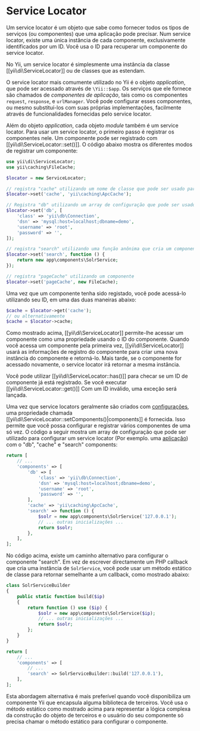 Service Locator
===============

Um service locator é um objeto que sabe como fornecer todos os tipos de serviços (ou componentes) que uma aplicação pode precisar. Num service locator, existe uma única instância de cada componente, exclusivamente identificados por um ID.
Você usa o ID para recuperar um componente do service locator.

No Yii, um service locator é simplesmente uma instância da classe [[yii\di\ServiceLocator]] ou de classes que as estendam.

O service locator mais comumente utilizado no Yii é o objeto *application*, que pode ser acessado através de `\Yii::$app`. Os serviços que ele fornece são chamados de *componentes de aplicação*, tais como os componentes `request`, `response`, e `urlManager`. Você pode configurar esses componentes, ou mesmo substituí-los com suas próprias implementações, facilmente através de funcionalidades fornecidas pelo service locator.

Além do objeto *application*, cada objeto *module* também é um service locator.
Para usar um service locator, o primeiro passo é registrar os componentes nele. Um componente pode ser registrado com [[yii\di\ServiceLocator::set()]]. O código abaixo mostra os diferentes modos de registrar um componente:

```php
use yii\di\ServiceLocator;
use yii\caching\FileCache;

$locator = new ServiceLocator;

// registra "cache" utilizando um nome de classe que pode ser usado para criar um componente
$locator->set('cache', 'yii\caching\ApcCache');

// Registra "db" utilizando um array de configuração que pode ser usado para criar um componente
$locator->set('db', [
    'class' => 'yii\db\Connection',
    'dsn' => 'mysql:host=localhost;dbname=demo',
    'username' => 'root',
    'password' => '',
]);

// registra "search" utilizando uma função anônima que cria um componente
$locator->set('search', function () {
    return new app\components\SolrService;
});

// registra "pageCache" utilizando um componente
$locator->set('pageCache', new FileCache);
```

Uma vez que um componente tenha sido registado, você pode acessá-lo utilizando seu ID, em uma das duas maneiras abaixo:

```php
$cache = $locator->get('cache');
// ou alternativamente
$cache = $locator->cache;
```

Como mostrado acima, [[yii\di\ServiceLocator]] permite-lhe acessar um componente como uma propriedade usando o ID do componente. Quando você acessa um componente pela primeira vez, [[yii\di\ServiceLocator]] usará as informações de registro do componente para criar uma nova instância do componente e retorná-lo. Mais tarde, se o componente for acessado novamente, o service locator irá retornar a mesma instância.

Você pode utilizar [[yii\di\ServiceLocator::has()]] para checar se um ID de componente já está registrado.
Se você executar [[yii\di\ServiceLocator::get()]] Com um ID inválido, uma exceção será lançada.


Uma vez que service locators geralmente são criados com [configurações](concept-configurations.md), uma propriedade chamada [[yii\di\ServiceLocator::setComponents()|components]] é fornecida. Isso permite que você
possa configurar e registrar vários componentes de uma só vez. O código a seguir mostra um array de configuração que pode ser utilizado para configurar um service locator (Por exemplo. uma [aplicação](structure-applications.md)) com o "db", "cache" e "search" components:

```php
return [
    // ...
    'components' => [
        'db' => [
            'class' => 'yii\db\Connection',
            'dsn' => 'mysql:host=localhost;dbname=demo',
            'username' => 'root',
            'password' => '',
        ],
        'cache' => 'yii\caching\ApcCache',
        'search' => function () {
            $solr = new app\components\SolrService('127.0.0.1');
            // ... outras inicializações ...
            return $solr;
        },
    ],
];
```

No código acima, existe um caminho alternativo para configurar o componente "search". Em vez de escrever directamente um PHP callback que cria uma instância de `SolrService`, você pode usar um método estático de classe para retornar semelhante a um callback, como mostrado abaixo:

```php
class SolrServiceBuilder
{
    public static function build($ip)
    {
        return function () use ($ip) {
            $solr = new app\components\SolrService($ip);
            // ... outras inicializações ...
            return $solr;
        };
    }
}

return [
    // ...
    'components' => [
        // ...
        'search' => SolrServiceBuilder::build('127.0.0.1'),
    ],
];
```
Esta abordagem alternativa é mais preferível quando você disponibiliza um componente Yii que encapsula alguma biblioteca de terceiros. Você usa o método estático como mostrado acima para representar a lógica complexa da construção do objeto de terceiros e o usuário do seu componente só precisa chamar o método estático para configurar o componente.

